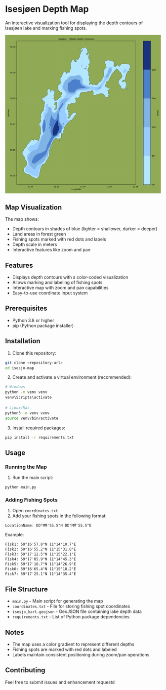 # Isesjøen Depth Map

An interactive visualization tool for displaying the depth contours of Isesjøen lake and marking fishing spots.

![Isesjøen Depth Map Example](isesjo_kart.png)

## Map Visualization
The map shows:
- Depth contours in shades of blue (lighter = shallower, darker = deeper)
- Land areas in forest green
- Fishing spots marked with red dots and labels
- Depth scale in meters
- Interactive features like zoom and pan

## Features
- Displays depth contours with a color-coded visualization
- Allows marking and labeling of fishing spots
- Interactive map with zoom and pan capabilities
- Easy-to-use coordinate input system

## Prerequisites
- Python 3.8 or higher
- pip (Python package installer)

## Installation

1. Clone this repository:
```bash
git clone <repository-url>
cd isesjo-map
```

2. Create and activate a virtual environment (recommended):
```bash
# Windows
python -m venv venv
venv\Scripts\activate

# Linux/Mac
python3 -m venv venv
source venv/bin/activate
```

3. Install required packages:
```bash
pip install -r requirements.txt
```

## Usage

### Running the Map
1. Run the main script:
```bash
python main.py
```

### Adding Fishing Spots
1. Open `coordinates.txt`
2. Add your fishing spots in the following format:
```
LocationName: DD°MM'SS.S"N DD°MM'SS.S"E
```
Example:
```
Fisk1: 59°16'57.8"N 11°14'10.7"E
Fisk2: 59°16'55.2"N 11°15'31.8"E
Fisk3: 59°17'12.5"N 11°15'22.1"E
Fisk4: 59°17'05.9"N 11°14'45.3"E
Fisk5: 59°17'18.7"N 11°14'26.9"E
Fisk6: 59°16'65.4"N 11°15'18.2"E
Fisk7: 59°17'25.1"N 11°14'35.4"E
```

## File Structure
- `main.py` - Main script for generating the map
- `coordinates.txt` - File for storing fishing spot coordinates
- `isesjo_kart.geojson` - GeoJSON file containing lake depth data
- `requirements.txt` - List of Python package dependencies

## Notes
- The map uses a color gradient to represent different depths
- Fishing spots are marked with red dots and labeled
- Labels maintain consistent positioning during zoom/pan operations

## Contributing
Feel free to submit issues and enhancement requests! 